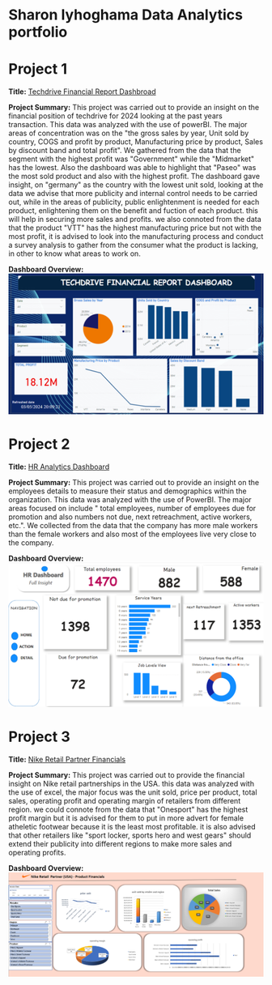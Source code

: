 # Sharon Iyhoghama Data Analytics portfolio
 
# Project 1
 
**Title:** [Techdrive Financial Report Dashbroad](https://github.com/Iyhoghamash/Iyhoghamash.github.io)
 
**Project Summary:** This project was carried out to provide an insight on the financial position of techdrive for 2024 looking at the past years transaction. This data was analyzed with the use of powerBI. The major areas of concentration was on the "the gross sales by year, Unit sold by country, COGS and profit by product, Manufacturing price by product, Sales by discount band and total profit". We gathered from the data that the segment with the highest profit was "Government" while the "Midmarket" has the lowest. Also the dashboard was able to highlight that  "Paseo" was the most sold product and also with the highest profit. The dashboard gave insight, on "germany" as the country with the lowest unit sold, looking at the data we advise that more publicity and internal control needs to be carried out, while in the areas of publicity, public enlightenment is needed for each product, enlightening them on the benefit and fuction of each product. this will help in securing more sales and profits. we also connoted from the data that the product "VTT" has the highest manufacturing price but not with the most profit, it is advised to look into the manufacturing process and conduct a survey analysis to gather from the consumer what the product is lacking, in other to know what areas to work on.
 
**Dashboard Overview:** 
![techdrive_financials](techdrive_financials.png)

# Project 2
 
**Title:** [HR Analytics Dashboard](https://github.com/Iyhoghamash/Iyhoghamash.github.io)
 
**Project Summary:** This project was carried out to provide an insight on the employees details to measure their status and demographics within the organization. This data was analyzed with the use of PowerBI. The major areas focused on include " total employees, number of employees due for promotion and also numbers not due, next retreachment, active workers, etc.". We collected from the data that the company has more male workers than the female workers and also most of the employees live very close to the company.
 
**Dashboard Overview:** 
![HR_Dashboard](HR_Dashboard.png)

# Project 3
 
**Title:** [Nike Retail Partner Financials](https://github.com/Iyhoghamash/Iyhoghamash.github.io)
 
**Project Summary:** This project was carried out to provide the financial insight on Nike retail partnerships in the USA. this data was analyzed with the use of excel, the major focus was the unit sold, price per product, total sales, operating profit and operating margin of retailers from different region. we could connote from the data that "Onesport" has the highest profit margin but it is advised for them to put in more advert for female atheletic footwear because it is the least most profitable. it is also advised that other retailers like "sport locker, sports hero and west gears" should extend their publicity into different regions to make more sales and operating profits.

**Dashboard Overview:** 
![NIKERETAILPARTNER_DASHBOARD](NIKERETAILPARTNER_DASHBOARD.png)

